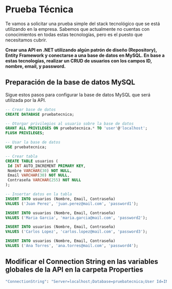 # Prueba Técnica

Te vamos a solicitar una prueba simple del stack tecnológico que se está utilizando en la empresa. Sabemos que actualmente no cuentas con conocimientos en todas estas tecnologías, pero es el puesto que necesitamos cubrir.

**Crear una API en .NET utilizando algún patrón de diseño (Repository), Entity Framework y conectarse a una base de datos en MySQL.
En base a estas tecnologías, realizar un CRUD de usuarios con los campos ID, nombre, email, y password.**

## Preparación de la base de datos MySQL

Sigue estos pasos para configurar la base de datos MySQL que será utilizada por la API.

   ```sql
-- Crear base de datos
CREATE DATABASE pruebatecnica;

-- Otorgar privilegios al usuario sobre la base de datos
GRANT ALL PRIVILEGES ON pruebatecnica.* TO 'user'@'localhost';
FLUSH PRIVILEGES;

-- Usar la base de datos
USE pruebatecnica;

-- Crear tabla
CREATE TABLE usuarios (
    Id INT AUTO_INCREMENT PRIMARY KEY,
    Nombre VARCHAR(30) NOT NULL,
    Email VARCHAR(30) NOT NULL,
    Contraseña VARCHAR(255) NOT NULL
);

-- Insertar datos en la tabla
INSERT INTO usuarios (Nombre, Email, Contraseña) 
VALUES ('Juan Perez', 'juan.perez@mail.com', 'password1');

INSERT INTO usuarios (Nombre, Email, Contraseña) 
VALUES ('Maria Garcia', 'maria.garcia@mail.com', 'password2');

INSERT INTO usuarios (Nombre, Email, Contraseña) 
VALUES ('Carlos Lopez', 'carlos.lopez@mail.com', 'password3');

INSERT INTO usuarios (Nombre, Email, Contraseña) 
VALUES ('Ana Torres', 'ana.torres@mail.com', 'password4');

```
## Modificar el Connection String en las variables globales de la API en la carpeta Properties
```bash
"ConnectionString": "Server=localhost;Database=pruebatecnica;User Id=INGRESAR TU USUARIO;Password=INGRESAR TU CONTRASEÑA;"


